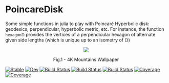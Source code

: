 # PoincareDisk

Some simple functions in julia to play with Poincaré Hyperbolic disk: geodesics, perpendicular, hyperbolic metric, etc. 
For instance, the function `hexagon𝔻` provides the vertices of a perpendicular hexagon of alternate given side lengths (which is unique up to an isometry of 𝔻)
 
 <p align = "center">
<img src = "https://user-images.githubusercontent.com/14992507/191103315-32ab1872-8d9b-4f84-82d5-00e764e389f9.png)">
</p>
<p align = "center">
Fig.1 - 4K Mountains Wallpaper
</p>


[![Stable](https://img.shields.io/badge/docs-stable-blue.svg)](https://edljk.github.io/PoincareDisk.jl/stable/)
[![Dev](https://img.shields.io/badge/docs-dev-blue.svg)](https://edljk.github.io/PoincareDisk.jl/dev/)
[![Build Status](https://travis-ci.com/edljk/PoincareDisk.jl.svg?branch=main)](https://travis-ci.com/edljk/PoincareDisk.jl)
[![Build Status](https://ci.appveyor.com/api/projects/status/github/edljk/PoincareDisk.jl?svg=true)](https://ci.appveyor.com/project/edljk/PoincareDisk-jl)
[![Build Status](https://api.cirrus-ci.com/github/edljk/PoincareDisk.jl.svg)](https://cirrus-ci.com/github/edljk/PoincareDisk.jl)
[![Coverage](https://codecov.io/gh/edljk/PoincareDisk.jl/branch/main/graph/badge.svg)](https://codecov.io/gh/edljk/PoincareDisk.jl)
[![Coverage](https://coveralls.io/repos/github/edljk/PoincareDisk.jl/badge.svg?branch=main)](https://coveralls.io/github/edljk/PoincareDisk.jl?branch=main)
